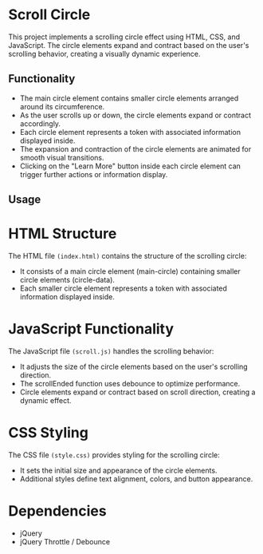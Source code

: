 # Scroll Circle

This project implements a scrolling circle effect using HTML, CSS, and JavaScript. The circle elements expand and contract based on the user's scrolling behavior, creating a visually dynamic experience.

## Functionality

- The main circle element contains smaller circle elements arranged around its circumference.
- As the user scrolls up or down, the circle elements expand or contract accordingly.
- Each circle element represents a token with associated information displayed inside.
- The expansion and contraction of the circle elements are animated for smooth visual transitions.
- Clicking on the "Learn More" button inside each circle element can trigger further actions or information display.

## Usage

# HTML Structure
The HTML file `(index.html)` contains the structure of the scrolling circle:

- It consists of a main circle element (main-circle) containing smaller circle elements (circle-data).
- Each smaller circle element represents a token with associated information displayed inside.

# JavaScript Functionality
The JavaScript file `(scroll.js)` handles the scrolling behavior:

- It adjusts the size of the circle elements based on the user's scrolling direction.
- The scrollEnded function uses debounce to optimize performance.
- Circle elements expand or contract based on scroll direction, creating a dynamic effect.

# CSS Styling
The CSS file `(style.css)` provides styling for the scrolling circle:

- It sets the initial size and appearance of the circle elements.
- Additional styles define text alignment, colors, and button appearance.

# Dependencies
- jQuery
- jQuery Throttle / Debounce
